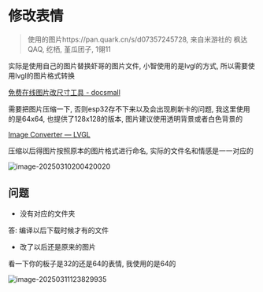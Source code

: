 # 修改表情

> 使用的图片https://pan.quark.cn/s/d07357245728, 来自米游社的 枫达QAQ, 纥栖, 堇瓜团子, 1翎11

实际是使用自己的图片替换虾哥的图片文件, 小智使用的是lvgl的方式, 所以需要使用lvgl的图片格式转换

[免费在线图片改尺寸工具 - docsmall](https://docsmall.com/image-resize)

需要把图片压缩一下, 否则esp32存不下来以及会出现刷新卡的问题, 我这里使用的是64x64, 也提供了128x128的版本, 图片建议使用透明背景或者白色背景的

[Image Converter — LVGL](https://lvgl.io/tools/imageconverter)

压缩以后得图片按照原本的图片格式进行命名, 实际的文件名和情感是一一对应的

![image-20250310200420020](https://picture-01-1316374204.cos.ap-beijing.myqcloud.com/lenovo-picture/202503102004163.png)

## 问题

+ 没有对应的文件夹

答: 编译以后下载时候才有的文件

+ 改了以后还是原来的图片

看一下你的板子是32的还是64的表情, 我使用的是64的

![image-20250311123829935](https://picture-01-1316374204.cos.ap-beijing.myqcloud.com/lenovo-picture/202503111238593.png)